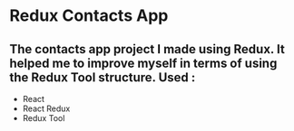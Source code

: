 # Redux Contacts App
 
## The contacts app project I made using Redux. It helped me to improve myself in terms of using the Redux Tool structure. Used :
* React
* React Redux
* Redux Tool
